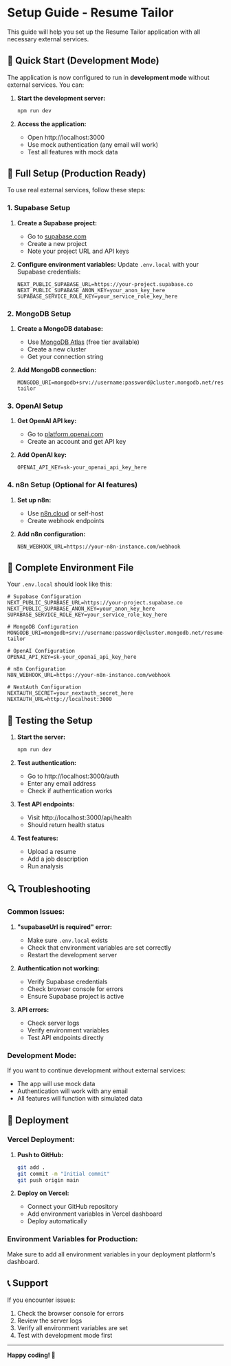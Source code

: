 # Setup Guide - Resume Tailor

This guide will help you set up the Resume Tailor application with all necessary external services.

## 🚀 Quick Start (Development Mode)

The application is now configured to run in **development mode** without external services. You can:

1. **Start the development server:**
   ```bash
   npm run dev
   ```

2. **Access the application:**
   - Open http://localhost:3000
   - Use mock authentication (any email will work)
   - Test all features with mock data

## 🔧 Full Setup (Production Ready)

To use real external services, follow these steps:

### 1. Supabase Setup

1. **Create a Supabase project:**
   - Go to [supabase.com](https://supabase.com)
   - Create a new project
   - Note your project URL and API keys

2. **Configure environment variables:**
   Update `.env.local` with your Supabase credentials:
   ```env
   NEXT_PUBLIC_SUPABASE_URL=https://your-project.supabase.co
   NEXT_PUBLIC_SUPABASE_ANON_KEY=your_anon_key_here
   SUPABASE_SERVICE_ROLE_KEY=your_service_role_key_here
   ```

### 2. MongoDB Setup

1. **Create a MongoDB database:**
   - Use [MongoDB Atlas](https://mongodb.com/atlas) (free tier available)
   - Create a new cluster
   - Get your connection string

2. **Add MongoDB connection:**
   ```env
   MONGODB_URI=mongodb+srv://username:password@cluster.mongodb.net/resume-tailor
   ```

### 3. OpenAI Setup

1. **Get OpenAI API key:**
   - Go to [platform.openai.com](https://platform.openai.com)
   - Create an account and get API key

2. **Add OpenAI key:**
   ```env
   OPENAI_API_KEY=sk-your_openai_api_key_here
   ```

### 4. n8n Setup (Optional for AI features)

1. **Set up n8n:**
   - Use [n8n.cloud](https://n8n.cloud) or self-host
   - Create webhook endpoints

2. **Add n8n configuration:**
   ```env
   N8N_WEBHOOK_URL=https://your-n8n-instance.com/webhook
   ```

## 📁 Complete Environment File

Your `.env.local` should look like this:

```env
# Supabase Configuration
NEXT_PUBLIC_SUPABASE_URL=https://your-project.supabase.co
NEXT_PUBLIC_SUPABASE_ANON_KEY=your_anon_key_here
SUPABASE_SERVICE_ROLE_KEY=your_service_role_key_here

# MongoDB Configuration
MONGODB_URI=mongodb+srv://username:password@cluster.mongodb.net/resume-tailor

# OpenAI Configuration
OPENAI_API_KEY=sk-your_openai_api_key_here

# n8n Configuration
N8N_WEBHOOK_URL=https://your-n8n-instance.com/webhook

# NextAuth Configuration
NEXTAUTH_SECRET=your_nextauth_secret_here
NEXTAUTH_URL=http://localhost:3000
```

## 🧪 Testing the Setup

1. **Start the server:**
   ```bash
   npm run dev
   ```

2. **Test authentication:**
   - Go to http://localhost:3000/auth
   - Enter any email address
   - Check if authentication works

3. **Test API endpoints:**
   - Visit http://localhost:3000/api/health
   - Should return health status

4. **Test features:**
   - Upload a resume
   - Add a job description
   - Run analysis

## 🔍 Troubleshooting

### Common Issues:

1. **"supabaseUrl is required" error:**
   - Make sure `.env.local` exists
   - Check that environment variables are set correctly
   - Restart the development server

2. **Authentication not working:**
   - Verify Supabase credentials
   - Check browser console for errors
   - Ensure Supabase project is active

3. **API errors:**
   - Check server logs
   - Verify environment variables
   - Test API endpoints directly

### Development Mode:

If you want to continue development without external services:
- The app will use mock data
- Authentication will work with any email
- All features will function with simulated data

## 🚀 Deployment

### Vercel Deployment:

1. **Push to GitHub:**
   ```bash
   git add .
   git commit -m "Initial commit"
   git push origin main
   ```

2. **Deploy on Vercel:**
   - Connect your GitHub repository
   - Add environment variables in Vercel dashboard
   - Deploy automatically

### Environment Variables for Production:

Make sure to add all environment variables in your deployment platform's dashboard.

## 📞 Support

If you encounter issues:
1. Check the browser console for errors
2. Review the server logs
3. Verify all environment variables are set
4. Test with development mode first

---

**Happy coding! 🎉** 